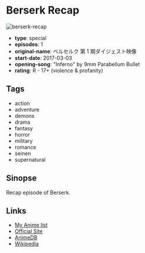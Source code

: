 # Berserk Recap

![berserk-recap](https://cdn.myanimelist.net/images/anime/9/84535.jpg)

-   **type**: special
-   **episodes**: 1
-   **original-name**: ベルセルク 第 1 期ダイジェスト映像
-   **start-date**: 2017-03-03
-   **opening-song**: "Inferno" by 9mm Parabellum Bullet
-   **rating**: R - 17+ (violence & profanity)

## Tags

-   action
-   adventure
-   demons
-   drama
-   fantasy
-   horror
-   military
-   romance
-   seinen
-   supernatural

## Sinopse

Recap episode of Berserk.

## Links

-   [My Anime list](https://myanimelist.net/anime/35009/Berserk_Recap)
-   [Official Site](http://www.berserk-anime.com/special/digestmovie.html)
-   [AnimeDB](http://anidb.info/perl-bin/animedb.pl?show=anime&aid=11851)
-   [Wikipedia](http://en.wikipedia.org/wiki/Berserk_%282016_TV_series%29)
